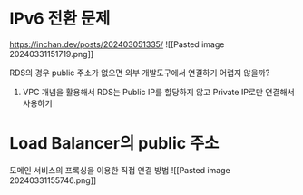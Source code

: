 
# IPv6 전환 문제
https://inchan.dev/posts/202403051335/
![[Pasted image 20240331151719.png]]


RDS의 경우 public 주소가 없으면 외부 개발도구에서 연결하기 어렵지 않을까?

1. VPC 개념을 활용해서 RDS는 Public IP를 할당하지 않고 Private IP로만 연결해서 사용하기
# Load Balancer의 public 주소


도메인 서비스의 프록싱을 이용한 직접 연결 방법
![[Pasted image 20240331155746.png]]